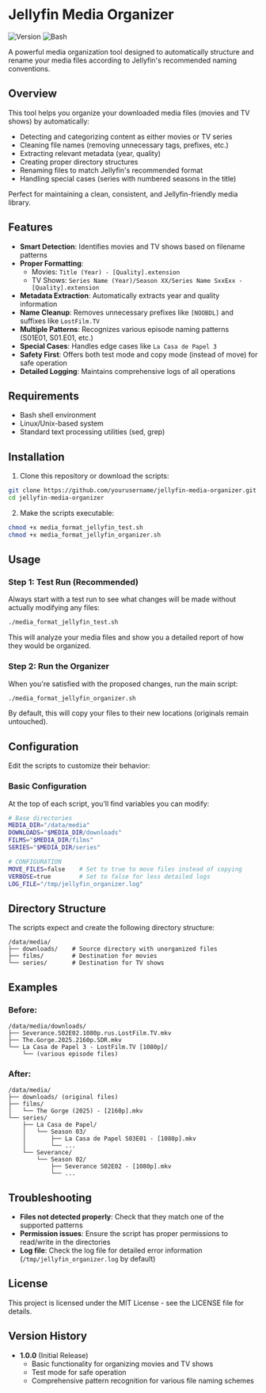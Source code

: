 # Jellyfin Media Organizer

![Version](https://img.shields.io/badge/version-1.0.0-blue.svg)
![Bash](https://img.shields.io/badge/language-bash-green.svg)

A powerful media organization tool designed to automatically structure and rename your media files according to Jellyfin's recommended naming conventions.

## Overview

This tool helps you organize your downloaded media files (movies and TV shows) by automatically:

- Detecting and categorizing content as either movies or TV series
- Cleaning file names (removing unnecessary tags, prefixes, etc.)
- Extracting relevant metadata (year, quality)
- Creating proper directory structures
- Renaming files to match Jellyfin's recommended format
- Handling special cases (series with numbered seasons in the title)

Perfect for maintaining a clean, consistent, and Jellyfin-friendly media library.

## Features

- **Smart Detection**: Identifies movies and TV shows based on filename patterns
- **Proper Formatting**:
  - Movies: `Title (Year) - [Quality].extension`
  - TV Shows: `Series Name (Year)/Season XX/Series Name SxxExx - [Quality].extension`
- **Metadata Extraction**: Automatically extracts year and quality information
- **Name Cleanup**: Removes unnecessary prefixes like `[NOOBDL]` and suffixes like `LostFilm.TV`
- **Multiple Patterns**: Recognizes various episode naming patterns (S01E01, S01.E01, etc.)
- **Special Cases**: Handles edge cases like `La Casa de Papel 3`
- **Safety First**: Offers both test mode and copy mode (instead of move) for safe operation
- **Detailed Logging**: Maintains comprehensive logs of all operations

## Requirements

- Bash shell environment
- Linux/Unix-based system
- Standard text processing utilities (sed, grep)

## Installation

1. Clone this repository or download the scripts:

```bash
git clone https://github.com/yourusername/jellyfin-media-organizer.git
cd jellyfin-media-organizer
```

2. Make the scripts executable:

```bash
chmod +x media_format_jellyfin_test.sh
chmod +x media_format_jellyfin_organizer.sh
```

## Usage

### Step 1: Test Run (Recommended)

Always start with a test run to see what changes will be made without actually modifying any files:

```bash
./media_format_jellyfin_test.sh
```

This will analyze your media files and show you a detailed report of how they would be organized.

### Step 2: Run the Organizer

When you're satisfied with the proposed changes, run the main script:

```bash
./media_format_jellyfin_organizer.sh
```

By default, this will copy your files to their new locations (originals remain untouched).

## Configuration

Edit the scripts to customize their behavior:

### Basic Configuration

At the top of each script, you'll find variables you can modify:

```bash
# Base directories
MEDIA_DIR="/data/media"
DOWNLOADS="$MEDIA_DIR/downloads"
FILMS="$MEDIA_DIR/films"
SERIES="$MEDIA_DIR/series"

# CONFIGURATION
MOVE_FILES=false    # Set to true to move files instead of copying
VERBOSE=true        # Set to false for less detailed logs
LOG_FILE="/tmp/jellyfin_organizer.log"
```

## Directory Structure

The scripts expect and create the following directory structure:

```
/data/media/
├── downloads/    # Source directory with unorganized files
├── films/        # Destination for movies
└── series/       # Destination for TV shows
```

## Examples

### Before:
```
/data/media/downloads/
├── Severance.S02E02.1080p.rus.LostFilm.TV.mkv
├── The.Gorge.2025.2160p.SDR.mkv
└── La Casa de Papel 3 - LostFilm.TV [1080p]/
    └── (various episode files)
```

### After:
```
/data/media/
├── downloads/ (original files)
├── films/
│   └── The Gorge (2025) - [2160p].mkv
└── series/
    ├── La Casa de Papel/
    │   └── Season 03/
    │       ├── La Casa de Papel S03E01 - [1080p].mkv
    │       └── ...
    └── Severance/
        └── Season 02/
            ├── Severance S02E02 - [1080p].mkv
            └── ...
```

## Troubleshooting

- **Files not detected properly**: Check that they match one of the supported patterns
- **Permission issues**: Ensure the script has proper permissions to read/write in the directories
- **Log file**: Check the log file for detailed error information (`/tmp/jellyfin_organizer.log` by default)

## License

This project is licensed under the MIT License - see the LICENSE file for details.

## Version History

- **1.0.0** (Initial Release)
  - Basic functionality for organizing movies and TV shows
  - Test mode for safe operation
  - Comprehensive pattern recognition for various file naming schemes